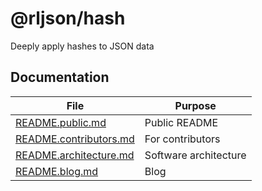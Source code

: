 # @rljson/hash

Deeply apply hashes to JSON data

## Documentation

| File                                             | Purpose               |
| ------------------------------------------------ | --------------------- |
| [README.public.md](README.public.md)             | Public README         |
| [README.contributors.md](README.contributors.md) | For contributors      |
| [README.architecture.md](README.architecture.md) | Software architecture |
| [README.blog.md](README.blog.md)                 | Blog                  |
